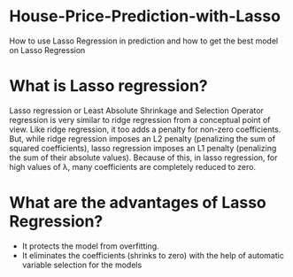 # House-Price-Prediction-with-Lasso
How to use Lasso Regression in prediction and how to get the best model on Lasso Regression
# What is Lasso regression?
Lasso regression or Least Absolute Shrinkage and Selection Operator regression is very similar to ridge regression from a conceptual point of view. Like ridge regression, it too adds a penalty for non-zero coefficients. But, while ridge regression imposes an L2 penalty (penalizing the sum of squared coefficients), lasso regression imposes an L1 penalty (penalizing the sum of their absolute values). Because of this, in lasso regression, for high values of λ, many coefficients are completely reduced to zero.
# What are the advantages of Lasso Regression?
- It protects the model from overfitting.
- It eliminates the coefficients (shrinks to zero) with the help of automatic variable selection for the models
